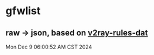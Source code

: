 # gfwlist
## raw -> json, based on [v2ray-rules-dat](https://github.com/Loyalsoldier/v2ray-rules-dat)
Mon Dec  9 06:00:52 AM CST 2024

